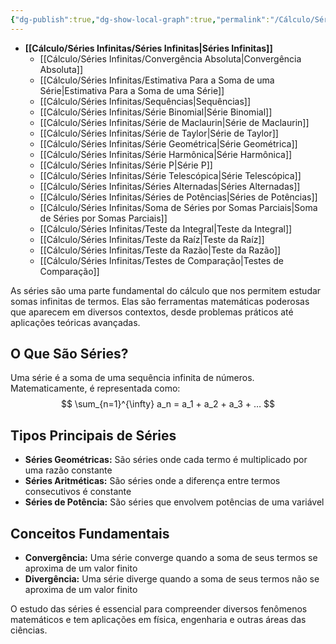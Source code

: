 ```yaml
---
{"dg-publish":true,"dg-show-local-graph":true,"permalink":"/Cálculo/Séries Infinitas/Séries Infinitas/","dgShowLocalGraph":true,"dgPassFrontmatter":true,"created":"2025-05-20T13:30:34.654-03:00"}
---
```




- **[[Cálculo/Séries Infinitas/Séries Infinitas\|Séries Infinitas]]**
	- [[Cálculo/Séries Infinitas/Convergência Absoluta\|Convergência Absoluta]]
	- [[Cálculo/Séries Infinitas/Estimativa Para a Soma de uma Série\|Estimativa Para a Soma de uma Série]]
	- [[Cálculo/Séries Infinitas/Sequências\|Sequências]]
	- [[Cálculo/Séries Infinitas/Série Binomial\|Série Binomial]]
	- [[Cálculo/Séries Infinitas/Série de Maclaurin\|Série de Maclaurin]]
	- [[Cálculo/Séries Infinitas/Série de Taylor\|Série de Taylor]]
	- [[Cálculo/Séries Infinitas/Série Geométrica\|Série Geométrica]]
	- [[Cálculo/Séries Infinitas/Série Harmônica\|Série Harmônica]]
	- [[Cálculo/Séries Infinitas/Série P\|Série P]]
	- [[Cálculo/Séries Infinitas/Série Telescópica\|Série Telescópica]]
	- [[Cálculo/Séries Infinitas/Séries Alternadas\|Séries Alternadas]]
	- [[Cálculo/Séries Infinitas/Séries de Potências\|Séries de Potências]]
	- [[Cálculo/Séries Infinitas/Soma de Séries por Somas Parciais\|Soma de Séries por Somas Parciais]]
	- [[Cálculo/Séries Infinitas/Teste da Integral\|Teste da Integral]]
	- [[Cálculo/Séries Infinitas/Teste da Raíz\|Teste da Raíz]]
	- [[Cálculo/Séries Infinitas/Teste da Razão\|Teste da Razão]]
	- [[Cálculo/Séries Infinitas/Testes de Comparação\|Testes de Comparação]]



As séries são uma parte fundamental do cálculo que nos permitem estudar somas infinitas de termos. Elas são ferramentas matemáticas poderosas que aparecem em diversos contextos, desde problemas práticos até aplicações teóricas avançadas.

## O Que São Séries?

Uma série é a soma de uma sequência infinita de números. Matematicamente, é representada como:
$$
 \sum_{n=1}^{\infty} a_n = a_1 + a_2 + a_3 + … 
$$
## Tipos Principais de Séries

- **Séries Geométricas:** São séries onde cada termo é multiplicado por uma razão constante
- **Séries Aritméticas:** São séries onde a diferença entre termos consecutivos é constante
- **Séries de Potência:** São séries que envolvem potências de uma variável

## Conceitos Fundamentais

- **Convergência:** Uma série converge quando a soma de seus termos se aproxima de um valor finito
- **Divergência:** Uma série diverge quando a soma de seus termos não se aproxima de um valor finito

O estudo das séries é essencial para compreender diversos fenômenos matemáticos e tem aplicações em física, engenharia e outras áreas das ciências.
